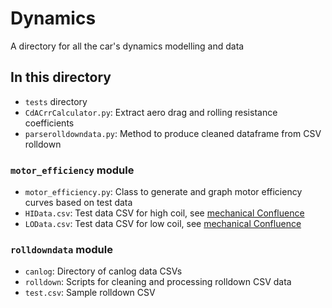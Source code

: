 # Dynamics

A directory for all the car's dynamics modelling and data

## In this directory

+ `tests` directory
+ `CdACrrCalculator.py`: Extract aero drag and rolling resistance coefficients
+ `parserolldowndata.py`: Method to produce cleaned dataframe from CSV rolldown

### `motor_efficiency` module

+ `motor_efficiency.py`: Class to generate and graph motor efficiency curves based on test data
+ `HIData.csv`: Test data CSV for high coil, see [mechanical Confluence](https://uwmidsun.atlassian.net/wiki/spaces/MECH/pages/1628012551/Interpreting+the+Graphs+From+Nomura)
+ `LOData.csv`: Test data CSV for low coil, see [mechanical Confluence](https://uwmidsun.atlassian.net/wiki/spaces/MECH/pages/1628012551/Interpreting+the+Graphs+From+Nomura)

### `rolldowndata` module

+ `canlog`: Directory of canlog data CSVs
+ `rolldown`: Scripts for cleaning and processing rolldown CSV data
+ `test.csv`: Sample rolldown CSV
